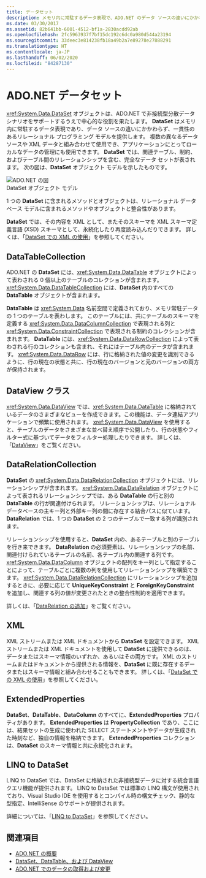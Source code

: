 ```yaml
---
title: データセット
description: メモリ内に常駐するデータ表現で、ADO.NET のデータ ソースの違いにかかわらず、一貫性のあるリレーショナル プログラミング モデルを提供する、DataSet について説明します。
ms.date: 03/30/2017
ms.assetid: 82b641bb-6001-4512-bf1a-2830acdd92ab
ms.openlocfilehash: 2fc5963937f7bf15dc192c6dc0a980d544a23194
ms.sourcegitcommit: 33deec3e814238fb18a49b2a7e89278e27888291
ms.translationtype: HT
ms.contentlocale: ja-JP
ms.lasthandoff: 06/02/2020
ms.locfileid: "84287130"
---
```

# <a name="adonet-datasets"></a>ADO.NET データセット
<xref:System.Data.DataSet> オブジェクトは、ADO.NET で非接続型分散データ シナリオをサポートするうえで中心的な役割を果たします。 **DataSet** はメモリ内に常駐するデータ表現であり、データ ソースの違いにかかわらず、一貫性のあるリレーショナル プログラミング モデルを提供します。 複数の異なるデータ ソースや XML データと組み合わせて使用でき、アプリケーションにとってローカルなデータの管理にも使用できます。 **DataSet** では、関連テーブル、制約、およびテーブル間のリレーションシップを含む、完全なデータ セットが表されます。 次の図は、**DataSet** オブジェクト モデルを示したものです。  
  
 ![ADO.NET の図](./media/ado-1-bpuedev11.png "ado_1_bpuedev11")  
DataSet オブジェクト モデル  
  
 1 つの **DataSet** に含まれるメソッドとオブジェクトは、リレーショナル データベース モデルに含まれるメソッドやオブジェクトと整合性があります。  
  
 **DataSet** では、その内容を XML として、またそのスキーマを XML スキーマ定義言語 (XSD) スキーマとして、永続化したり再度読み込んだりできます。 詳しくは、「[DataSet での XML の使用](./dataset-datatable-dataview/using-xml-in-a-dataset.md)」を参照してください。  
  
## <a name="the-datatablecollection"></a>DataTableCollection  
 ADO.NET の **DataSet** には、<xref:System.Data.DataTable> オブジェクトによって表わされる 0 個以上のテーブルのコレクションが含まれます。 <xref:System.Data.DataTableCollection> には、**DataSet** 内のすべての **DataTable** オブジェクトが含まれます。  
  
 **DataTable** は <xref:System.Data> 名前空間で定義されており、メモリ常駐データの 1 つのテーブルを表わします。 このテーブルには、共にテーブルのスキーマを定義する <xref:System.Data.DataColumnCollection> で表現される列と <xref:System.Data.ConstraintCollection> で表現される制約のコレクションが含まれます。 **DataTable** には、<xref:System.Data.DataRowCollection> によって表わされる行のコレクションも含まれ、それにはテーブル内のデータが含まれます。 <xref:System.Data.DataRow> には、行に格納された値の変更を識別できるように、行の現在の状態と共に、行の現在のバージョンと元のバージョンの両方が保持されます。  
  
## <a name="the-dataview-class"></a>DataView クラス  
 <xref:System.Data.DataView> では、<xref:System.Data.DataTable> に格納されているデータのさまざまなビューを作成できます。この機能は、データ連結アプリケーションで頻繁に使用されます。 <xref:System.Data.DataView> を使用すると、テーブルのデータをさまざまな並べ替え順序で公開したり、行の状態やフィルター式に基づいてデータをフィルター処理したりできます。 詳しくは、「[DataView](./dataset-datatable-dataview/dataviews.md)」をご覧ください。  
  
## <a name="the-datarelationcollection"></a>DataRelationCollection  
 **DataSet** の <xref:System.Data.DataRelationCollection> オブジェクトには、リレーションシップが含まれます。 <xref:System.Data.DataRelation> オブジェクトによって表されるリレーションシップでは、ある **DataTable** の行と別の **DataTable** の行が関連付けられます。 リレーションシップは、リレーショナル データベースの主キー列と外部キー列の間に存在する結合パスに似ています。 **DataRelation** では、1 つの **DataSet** の 2 つのテーブルで一致する列が識別されます。  
  
 リレーションシップを使用すると、**DataSet** 内の、あるテーブルと別のテーブルを行き来できます。 **DataRelation** の必須要素は、リレーションシップの名前、関連付けられているテーブルの名前、各テーブル内の関連する列です。 <xref:System.Data.DataColumn> オブジェクトの配列をキー列として指定することによって、テーブルごとに複数の列を使用してリレーションシップを構築できます。 <xref:System.Data.DataRelationCollection> にリレーションシップを追加するときに、必要に応じて **UniqueKeyConstraint** と **ForeignKeyConstraint** を追加し、関連する列の値が変更されたときの整合性制約を適用できます。  
  
 詳しくは、「[DataRelation の追加](./dataset-datatable-dataview/adding-datarelations.md)」をご覧ください。  
  
## <a name="xml"></a>XML  
 XML ストリームまたは XML ドキュメントから **DataSet** を設定できます。 XML ストリームまたは XML ドキュメントを使用して **DataSet** に提供できるのは、データまたはスキーマ情報のいずれか、あるいはその両方です。 XML のストリームまたはドキュメントから提供される情報を、**DataSet** に既に存在するデータまたはスキーマ情報と組み合わせることもできます。 詳しくは、「[DataSet での XML の使用](./dataset-datatable-dataview/using-xml-in-a-dataset.md)」を参照してください。  
  
## <a name="extendedproperties"></a>ExtendedProperties  
 **DataSet**、**DataTable**、**DataColumn** のすべてに、**ExtendedProperties** プロパティがあります。 **ExtendedProperties** は **PropertyCollection** であり、ここには、結果セットの生成に使われた SELECT ステートメントやデータが生成された時刻など、独自の情報を格納できます。 **ExtendedProperties** コレクションは、**DataSet** のスキーマ情報と共に永続化されます。  
  
## <a name="linq-to-dataset"></a>LINQ to DataSet  
 LINQ to DataSet では、DataSet に格納された非接続型データに対する統合言語クエリ機能が提供されます。 LINQ to DataSet では標準の LINQ 構文が使用されており、Visual Studio IDE を使用するとコンパイル時の構文チェック、静的な型指定、IntelliSense のサポートが提供されます。  
  
 詳細については、「[LINQ to DataSet](linq-to-dataset.md)」を参照してください。  
  
## <a name="see-also"></a>関連項目

- [ADO.NET の概要](ado-net-overview.md)
- [DataSet、DataTable、および DataView](./dataset-datatable-dataview/index.md)
- [ADO.NET でのデータの取得および変更](retrieving-and-modifying-data.md)
